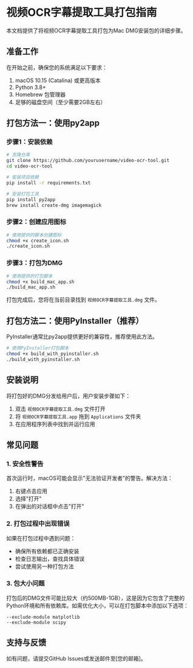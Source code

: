 # 视频OCR字幕提取工具打包指南

本文档提供了将视频OCR字幕提取工具打包为Mac DMG安装包的详细步骤。

## 准备工作

在开始之前，确保您的系统满足以下要求：

1. macOS 10.15 (Catalina) 或更高版本
2. Python 3.8+
3. Homebrew 包管理器
4. 足够的磁盘空间（至少需要2GB左右）

## 打包方法一：使用py2app

### 步骤1：安装依赖

```bash
# 克隆仓库
git clone https://github.com/yourusername/video-ocr-tool.git
cd video-ocr-tool

# 安装项目依赖
pip install -r requirements.txt

# 安装打包工具
pip install py2app
brew install create-dmg imagemagick
```

### 步骤2：创建应用图标

```bash
# 使用提供的脚本创建图标
chmod +x create_icon.sh
./create_icon.sh
```

### 步骤3：打包为DMG

```bash
# 使用提供的打包脚本
chmod +x build_mac_app.sh
./build_mac_app.sh
```

打包完成后，您将在当前目录找到 `视频OCR字幕提取工具.dmg` 文件。

## 打包方法二：使用PyInstaller（推荐）

PyInstaller通常比py2app提供更好的兼容性，推荐使用此方法。

```bash
# 使用PyInstaller打包脚本
chmod +x build_with_pyinstaller.sh
./build_with_pyinstaller.sh
```

## 安装说明

将打包好的DMG分发给用户后，用户安装步骤如下：

1. 双击 `视频OCR字幕提取工具.dmg` 文件打开
2. 将 `视频OCR字幕提取工具.app` 拖到 `Applications` 文件夹
3. 在应用程序列表中找到并运行应用

## 常见问题

### 1. 安全性警告

首次运行时，macOS可能会显示"无法验证开发者"的警告。解决方法：

1. 右键点击应用
2. 选择"打开"
3. 在弹出的对话框中点击"打开"

### 2. 打包过程中出现错误

如果在打包过程中遇到问题：

- 确保所有依赖都已正确安装
- 检查日志输出，查找具体错误
- 尝试使用另一种打包方法

### 3. 包大小问题

打包后的DMG文件可能比较大（约500MB-1GB），这是因为它包含了完整的Python环境和所有依赖库。如需优化大小，可以在打包脚本中添加以下选项：

```
--exclude-module matplotlib
--exclude-module scipy
```

## 支持与反馈

如有问题，请提交GitHub Issues或发送邮件至[您的邮箱]。 